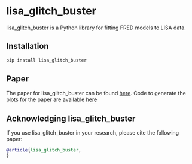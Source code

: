 # lisa_glitch_buster

lisa_glitch_buster is a Python library for fitting FRED models to LISA data. 

## Installation

```bash
pip install lisa_glitch_buster
```

## Paper

The paper for lisa_glitch_buster can be found [here](https://arxiv.org/abs/2109.14889).
Code to generate the plots for the paper are available [here](paper_plots.ipynb)


## Acknowledging lisa_glitch_buster
If you use lisa_glitch_buster in your research, please cite the following paper:
```bibtex
@article{lisa_glitch_buster,
}
```
